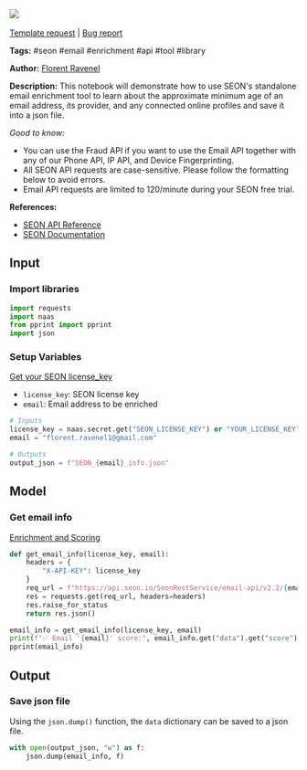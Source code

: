<a href="https://app.naas.ai/user-redirect/naas/downloader?url=https://raw.githubusercontent.com/jupyter-naas/awesome-notebooks/master/SEON/SEON_Get_email_info.ipynb" target="_parent"><img src="https://naasai-public.s3.eu-west-3.amazonaws.com/open_in_naas.svg"/></a><br><br><a href="https://github.com/jupyter-naas/awesome-notebooks/issues/new?assignees=&labels=&template=template-request.md&title=Tool+-+Action+of+the+notebook+">Template request</a> | <a href="https://github.com/jupyter-naas/awesome-notebooks/issues/new?assignees=&labels=bug&template=bug_report.md&title=SEON+-+Get+email+info:+Error+short+description">Bug report</a>

**Tags:** #seon #email #enrichment #api #tool #library

**Author:** [Florent Ravenel](https://www.linkedin.com/in/florent-ravenel/)

**Description:** This notebook will demonstrate how to use SEON's standalone email enrichment tool to learn about the approximate minimum age of an email address, its provider, and any connected online profiles and save it into a json file.

*Good to know:*
- You can use the Fraud API if you want to use the Email API together with any of our  Phone API, IP API, and Device Fingerprinting.
- All SEON API requests are case-sensitive. Please follow the formatting below to avoid errors.
- Email API requests are limited to 120/minute during your SEON free trial.

**References:**
- [SEON API Reference](https://docs.seon.io/api-reference#email-api)
- [SEON Documentation](https://docs.seon.io/getting-started)

## Input

### Import libraries


```python
import requests
import naas
from pprint import pprint
import json
```

### Setup Variables
[Get your SEON license_key](https://admin.seon.io/my-account/#profile)
- `license_key`: SEON license key 
- `email`: Email address to be enriched


```python
# Inputs
license_key = naas.secret.get("SEON_LICENSE_KEY") or "YOUR_LICENSE_KEY"
email = "florent.ravenel1@gmail.com"

# Outputs
output_json = f"SEON_{email}_info.json"
```

## Model

### Get email info
[Enrichment and Scoring](https://docs.seon.io/api-reference#step-2-enrichment-and-scoring)


```python
def get_email_info(license_key, email):
    headers = {
        "X-API-KEY": license_key
    }
    req_url = f"https://api.seon.io/SeonRestService/email-api/v2.2/{email}"
    res = requests.get(req_url, headers=headers)
    res.raise_for_status
    return res.json()

email_info = get_email_info(license_key, email)
print(f"✅ Email '{email}' score:", email_info.get("data").get("score"))
pprint(email_info)
```

## Output

### Save json file

Using the `json.dump()` function, the `data` dictionary can be saved to a json file.


```python
with open(output_json, "w") as f:
    json.dump(email_info, f)
```

 
